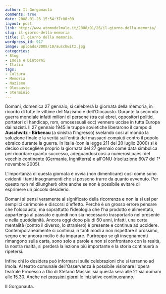 ```yaml
---
author: Il Gorgonauta
comments: true
date: 2008-01-26 15:54:37+00:00
layout: post
link: http://www.atomodelmale.it/2008/01/26/il-giorno-della-memoria/
slug: il-giorno-della-memoria
title: Il giorno della memoria.
wordpress_id: 917
image: uploads/2008/10/auschwitz.jpg
categories:
- Blog
- Imola e Dintorni
- Italia
tags:
- Cultura
- Memoria
- Nazismo
- Olocausto
- Sterminio
---
```


Domani, domenica 27 gennaio, si celebrerà la giornata della memoria, in ricordo di tutte le vittime del Nazismo e dell'Olocausto. Durante la seconda guerra mondiale infatti milioni di persone (tra cui ebrei, oppositori politici, portatori di handicap, rom, omosessuali ecc) vennero uccise in tutta Europa dai nazisti.  Il 27 gennaio 1945 le truppe sovietiche liberarono il campo di **Auschwitz - Birkenau** (a sinistra l'ingresso) svelando così al mondo la soluzione finale e la verità sull'entità dei massacri compiuti contro il popolo ebraico durante la guerra. In Italia (con la legge 211 del 20 luglio 2000) si è deciso di scegliere proprio la giornata del 27 gennaio come data simbolica per ricordare quanto successo, adeguandosi così a numerosi paesi del vecchio continente (Germania, Inghilterra) e all'ONU (risoluzione 60/7 del 1° novembre 2005).

L'importanza di questa giornata è ovvia (non dimenticare) così come sono evidenti i tanti insegnamenti che si possono trarre da quanto avvenuto. Per questo non mi dilungherò oltre anche se non è possibile evitare di esprimere un  piccolo desiderio.

Domani si pensi veramente al significato della ricorrenza e non la si usi per semplici cerimonie e discorsi d'effetto. Perché è un grosso errore pensare che l'olocausto, ma soprattutto l'ideologia che l'ha prodotto e alimentato,  appartenga al passato e quindi non sia necessario trasportarlo nel presente e nella quotidianità. Ancora oggi dopo più di 60 anni, infatti, una certa mentalità  (contro il diverso, lo straniero) è presente e continua ad uccidere. Contemporaneamente si continua in tanti modi a non rispettare il prossimo, segno che ancora molto è da imparare. Purtroppo se gli insegnamenti rimangono sulla carta, sono solo a parole e non si confrontano con la realtà, la nostra realtà, si perderà la lezione più importante e la storia continuerà a ripetersi.

Infine chi lo desidera può informarsi sulle celebrazioni che si terranno ad Imola. Al teatro comunale dell'Osservanza è possibile visionare l'opera teatrale Processo a Dio di Stefano Massini sia questa sera alle 21 sia domani alle 15.30. Anche nei [prossimi giorni](http://www.comune.imola.bo.it/moreinfo/giornomemoria.htm) le iniziative continueranno.

Il Gorgonauta.

